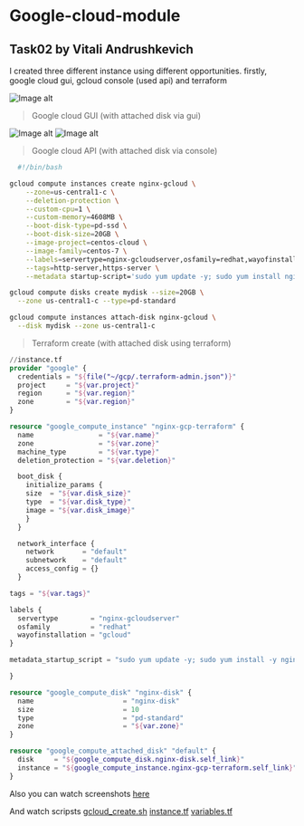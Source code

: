 # Google-cloud-module
## Task02 by Vitali Andrushkevich

I created three different instance using different opportunities. firstly, google cloud gui, gcloud console (used api) and terraform

![Image alt](https://github.com/MNT-Lab/google-cloud-module/blob/vandrushkevich/Day2/img/common%20list.png)

>Google cloud GUI (with attached disk via gui)

![Image alt](https://github.com/MNT-Lab/google-cloud-module/blob/vandrushkevich/Day2/img/gui-1.png)
![Image alt](https://github.com/MNT-Lab/google-cloud-module/blob/vandrushkevich/Day2/img/gui-2.png)

>Google cloud API (with attached disk via console)

```bash
  #!/bin/bash

gcloud compute instances create nginx-gcloud \
	--zone=us-central1-c \
	--deletion-protection \
	--custom-cpu=1 \
	--custom-memory=4608MB \
	--boot-disk-type=pd-ssd \
	--boot-disk-size=20GB \
	--image-project=centos-cloud \
	--image-family=centos-7 \
	--labels=servertype=nginx-gcloudserver,osfamily=redhat,wayofinstallation=gcloud \
	--tags=http-server,https-server \
	--metadata startup-script='sudo yum update -y; sudo yum install nginx -y; sudo systemctl start nginx; sudo systemctl enable nginx'

gcloud compute disks create mydisk --size=20GB \
  --zone us-central1-c --type=pd-standard 

gcloud compute instances attach-disk nginx-gcloud \
  --disk mydisk --zone us-central1-c
  ```
  
  >Terraform create (with attached disk using terraform)


```tf
//instance.tf
provider "google" {
  credentials = "${file("~/gcp/.terraform-admin.json")}"
  project     = "${var.project}"
  region      = "${var.region}"
  zone        = "${var.region}"
}

resource "google_compute_instance" "nginx-gcp-terraform" {
  name                = "${var.name}"
  zone                = "${var.zone}"
  machine_type        = "${var.type}"
  deletion_protection = "${var.deletion}"

  boot_disk {
    initialize_params {
    size  = "${var.disk_size}"
    type  = "${var.disk_type}"
    image = "${var.disk_image}"
    }
  }

  network_interface {
    network       = "default"
    subnetwork    = "default"
    access_config = {}
  }

tags = "${var.tags}"

labels {
  servertype        = "nginx-gcloudserver"
  osfamily          = "redhat"
  wayofinstallation = "gcloud"
}

metadata_startup_script = "sudo yum update -y; sudo yum install -y nginx; sudo systemctl start nginx; sudo systemctl enable nginx"

}

resource "google_compute_disk" "nginx-disk" {
  name                      = "nginx-disk"
  size                      = 10
  type                      = "pd-standard"
  zone                      = "${var.zone}"
}

resource "google_compute_attached_disk" "default" {
  disk     = "${google_compute_disk.nginx-disk.self_link}"
  instance = "${google_compute_instance.nginx-gcp-terraform.self_link}"
}
```

Also you can watch screenshots [here][1]

And watch scripsts [gcloud_create.sh][2] [instance.tf][3] [variables.tf][4]

[1]: https://github.com/MNT-Lab/google-cloud-module/tree/vandrushkevich/Day2/img
[2]: https://github.com/MNT-Lab/google-cloud-module/blob/vandrushkevich/Day2/gcloud_create.sh
[3]: https://github.com/MNT-Lab/google-cloud-module/blob/vandrushkevich/Day2/instance.tf
[4]: https://github.com/MNT-Lab/google-cloud-module/blob/vandrushkevich/Day2/variables.tf
